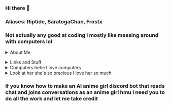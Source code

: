 ### Hi there 👋
### Aliases: Riptide, SaratogaChan, Frostx
### Not actually any good at coding I mostly like messing around with computers lol

<details>
  <summary>About Me</summary>
  
  
  I play osu! owo
  
  \*insert section about how Love Live Sunshine is my motivation and my reason for doing everything and why it's the greatest show ever\*
    </details>
  <details>
  <summary>Links and Stuff</summary>
  
- Discord: zhiktang#5322
- Twitter: https://twitter.com/zhiktang
- MAL: https://myanimelist.net/profile/zhiktang
- osu!: https://osu.ppy.sh/users/26376467
- osu! skin: https://github.com/zhiktang/bocchi-the-rock-osu-skin
- Personal Website: too lazy to change two lines in nginx to move it over to zhiktang.com
  
  </details>
<details>
  <summary>Computers hehe I love computers</summary>
  

  
#### Homelab
SystemX 3650 M4
- 2x Xeon E5-2650v2
- 128gb RAM
- Proxmox
- does literally everything

Dell R410
- 2x Xeon X5670
- Ubuntu Server
- Literally sits around unplugged doing nothing

#### Personal Computers
Thinkpad X1 Yoga Gen 3
- Intel i5-8550U
- 16gb RAM
- Fedora 37 + i3wm/Windows 10 Pro
- Daily machine
  <details>
    <summary>Look at my cool desktop owo</summary>
    
    ![i3wm desktop rice with neofetch](https://raw.githubusercontent.com/zhiktang/zhiktang/main/image.png)
  </details>

Lenovo Legion 7 Gen 6
- Ryzen 9 5900HX
- RTX 3080 16GB
- 24gb RAM
- Windows 11 Home/Kubuntu 22.04
- Desktop Replacement
  
#### Peripherals
- Logitech G305
- 60% Keyboard with Gateron Pro Milky Yellows
- Wacom CTL-6100WL
- Laptop Screen (2560x1600 165Hz)
- Second Monitor: 27" 1920x1080 75Hz
  </details>
  
  <details>
  <summary>Look at her she's so precious I love her so much</summary>
![cool chika picture from find my numazu](https://raw.githubusercontent.com/zhiktang/zhiktang/main/FnpfQKdacAAAeTO.jpg)  </details>
### If you know how to make an AI anime girl discord bot that reads chat and joins conversations as an anime girl hmu I need you to do all the work and let me take credit
  

<!--
**zhiktang/zhiktang** is a ✨ _special_ ✨ repository because its `README.md` (this file) appears on your GitHub profile.

Here are some ideas to get you started:

- 🔭 I’m currently working on ...
- 🌱 I’m currently learning ...
- 👯 I’m looking to collaborate on ...
- 🤔 I’m looking for help with ...
- 💬 Ask me about ...
- 📫 How to reach me: ...
- 😄 Pronouns: ...
- ⚡ Fun fact: ...
-->

